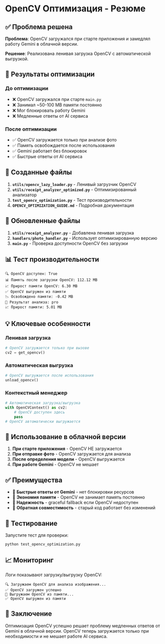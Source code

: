 # OpenCV Оптимизация - Резюме

## ✅ Проблема решена

**Проблема**: OpenCV загружался при старте приложения и замедлял работу Gemini в облачной версии.

**Решение**: Реализована ленивая загрузка OpenCV с автоматической выгрузкой.

## 🚀 Результаты оптимизации

### До оптимизации
- ❌ OpenCV загружался при старте `main.py`
- ❌ Занимал ~50-100 MB памяти постоянно
- ❌ Мог блокировать работу Gemini
- ❌ Медленные ответы от AI сервиса

### После оптимизации
- ✅ OpenCV загружается только при анализе фото
- ✅ Память освобождается после использования
- ✅ Gemini работает без блокировок
- ✅ Быстрые ответы от AI сервиса

## 📁 Созданные файлы

1. **`utils/opencv_lazy_loader.py`** - Ленивый загрузчик OpenCV
2. **`utils/receipt_analyzer_optimized.py`** - Оптимизированный анализатор
3. **`test_opencv_optimization.py`** - Тест производительности
4. **`OPENCV_OPTIMIZATION_GUIDE.md`** - Подробная документация

## 🔧 Обновленные файлы

1. **`utils/receipt_analyzer.py`** - Добавлена ленивая загрузка
2. **`handlers/photo_handler.py`** - Использует оптимизированную версию
3. **`main.py`** - Проверка доступности OpenCV без загрузки

## 📊 Тест производительности

```
🔍 OpenCV доступен: True
📊 Память после загрузки OpenCV: 112.12 MB
📈 Прирост памяти OpenCV: 6.30 MB
✅ OpenCV выгружен из памяти
📉 Освобождено памяти: -0.42 MB
🎯 Результат анализа: pro
📈 Прирост памяти: 5.01 MB
```

## 💡 Ключевые особенности

### Ленивая загрузка
```python
# OpenCV загружается только при вызове
cv2 = get_opencv()
```

### Автоматическая выгрузка
```python
# OpenCV выгружается после использования
unload_opencv()
```

### Контекстный менеджер
```python
# Автоматическая загрузка/выгрузка
with OpenCVContext() as cv2:
    # OpenCV доступен здесь
    pass
# OpenCV автоматически выгружается
```

## 🎯 Использование в облачной версии

1. **При старте приложения** - OpenCV НЕ загружается
2. **При отправке фото** - OpenCV загружается для анализа
3. **После определения модели** - OpenCV выгружается
4. **При работе Gemini** - OpenCV не мешает

## ✅ Преимущества

- 🚀 **Быстрые ответы от Gemini** - нет блокировки ресурсов
- 💾 **Экономия памяти** - OpenCV не занимает память постоянно
- 🔧 **Надежность** - graceful fallback если OpenCV недоступен
- 🔄 **Обратная совместимость** - старый код работает без изменений

## 🧪 Тестирование

Запустите тест для проверки:
```bash
python test_opencv_optimization.py
```

## 📈 Мониторинг

Логи показывают загрузку/выгрузку OpenCV:
```
🔍 Загружаем OpenCV для анализа изображения...
✅ OpenCV загружен успешно
🧹 Выгружаем OpenCV из памяти...
✅ OpenCV выгружен из памяти
```

## 🎉 Заключение

Оптимизация OpenCV успешно решает проблему медленных ответов от Gemini в облачной версии. OpenCV теперь загружается только при необходимости и не мешает работе AI сервиса.
